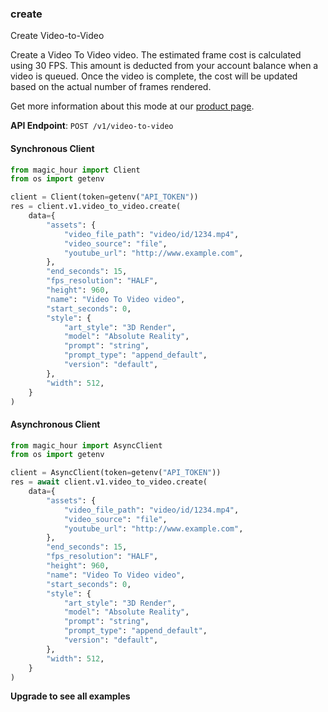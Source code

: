 
### create <a name="create"></a>
Create Video-to-Video

Create a Video To Video video. The estimated frame cost is calculated using 30 FPS. This amount is deducted from your account balance when a video is queued. Once the video is complete, the cost will be updated based on the actual number of frames rendered.
  
Get more information about this mode at our [product page](/products/video-to-video).
  

**API Endpoint**: `POST /v1/video-to-video`

#### Synchronous Client

```python
from magic_hour import Client
from os import getenv

client = Client(token=getenv("API_TOKEN"))
res = client.v1.video_to_video.create(
    data={
        "assets": {
            "video_file_path": "video/id/1234.mp4",
            "video_source": "file",
            "youtube_url": "http://www.example.com",
        },
        "end_seconds": 15,
        "fps_resolution": "HALF",
        "height": 960,
        "name": "Video To Video video",
        "start_seconds": 0,
        "style": {
            "art_style": "3D Render",
            "model": "Absolute Reality",
            "prompt": "string",
            "prompt_type": "append_default",
            "version": "default",
        },
        "width": 512,
    }
)
```

#### Asynchronous Client

```python
from magic_hour import AsyncClient
from os import getenv

client = AsyncClient(token=getenv("API_TOKEN"))
res = await client.v1.video_to_video.create(
    data={
        "assets": {
            "video_file_path": "video/id/1234.mp4",
            "video_source": "file",
            "youtube_url": "http://www.example.com",
        },
        "end_seconds": 15,
        "fps_resolution": "HALF",
        "height": 960,
        "name": "Video To Video video",
        "start_seconds": 0,
        "style": {
            "art_style": "3D Render",
            "model": "Absolute Reality",
            "prompt": "string",
            "prompt_type": "append_default",
            "version": "default",
        },
        "width": 512,
    }
)
```

**Upgrade to see all examples**
